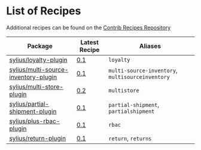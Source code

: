 # List of Recipes

Additional recipes can be found on the [Contrib Recipes Repository](https://github.com/symfony/recipes-contrib/blob/flex/main/RECIPES.md)

| Package | Latest Recipe | Aliases |
| --- | --- | --- |
| [sylius/loyalty-plugin](https://packagist.org/packages/sylius/loyalty-plugin) | [0.1](sylius/loyalty-plugin/0.1) | `loyalty` |
| [sylius/multi-source-inventory-plugin](https://packagist.org/packages/sylius/multi-source-inventory-plugin) | [0.1](sylius/multi-source-inventory-plugin/0.1) | `multi-source-inventory`, `multisourceinventory` |
| [sylius/multi-store-plugin](https://packagist.org/packages/sylius/multi-store-plugin) | [0.2](sylius/multi-store-plugin/0.2) | `multistore` |
| [sylius/partial-shipment-plugin](https://packagist.org/packages/sylius/partial-shipment-plugin) | [0.1](sylius/partial-shipment-plugin/0.1) | `partial-shipment`, `partialshipment` |
| [sylius/plus-rbac-plugin](https://packagist.org/packages/sylius/plus-rbac-plugin) | [0.1](sylius/plus-rbac-plugin/0.1) | `rbac` |
| [sylius/return-plugin](https://packagist.org/packages/sylius/return-plugin) | [0.1](sylius/return-plugin/0.1) | `return`, `returns` |
